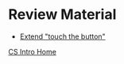 # Review Material

* [Extend "touch the button"](/courses/csintro/review/touch-the-button)


[CS Intro Home](/courses/csintro)